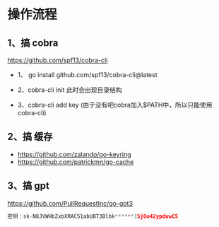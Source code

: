 # 操作流程

## 1、搞 cobra
https://github.com/spf13/cobra-cli
- 1、 go install github.com/spf13/cobra-cli@latest
- 2、cobra-cli init
  此时会出现目录结构

- 3、cobra-cli add key (由于没有吧cobra加入$PATH中，所以只能使用 cobra-cli)


## 2、搞 缓存
- https://github.com/zalando/go-keyring
- https://github.com/patrickmn/go-cache


## 3、搞 gpt
https://github.com/PullRequestInc/go-gpt3

```go
密钥：sk-N8JVWHbZxbXRAC51abUBT3Blbk******1SjOo42ypduwC5
```

